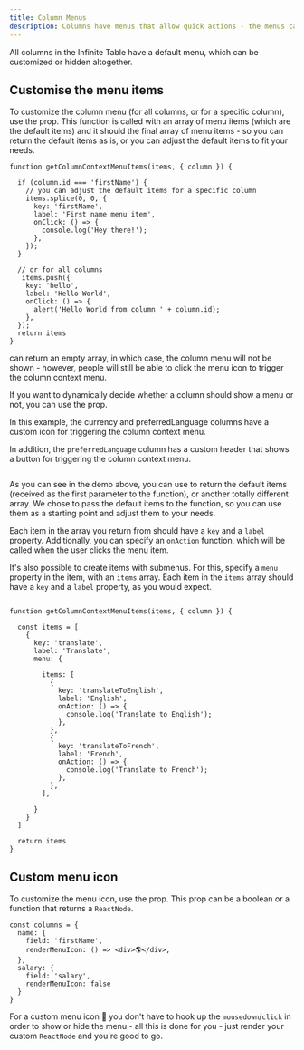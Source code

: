 ```yaml
---
title: Column Menus
description: Columns have menus that allow quick actions - the menus can be customized or hidden altogether.
---
```


All columns in the Infinite Table have a default menu, which can be customized or hidden altogether.

## Customise the menu items

To customize the column menu (for all columns, or for a specific column), use the <PropLink name="getColumnContextMenuItems" /> prop. This function is called with an array of menu items (which are the default items) and it should the final array of menu items - so you can return the default items as is, or you can adjust the default items to fit your needs.

```tsx title=customizing-column-menu
function getColumnContextMenuItems(items, { column }) {

  if (column.id === 'firstName') {
    // you can adjust the default items for a specific column
    items.splice(0, 0, {
      key: 'firstName',
      label: 'First name menu item',
      onClick: () => {
        console.log('Hey there!');
      },
    });
  }

  // or for all columns
   items.push({
    key: 'hello',
    label: 'Hello World',
    onClick: () => {
      alert('Hello World from column ' + column.id);
    },
  });
  return items
}

```

<Note>

<PropLink name="getColumnContextMenuItems" /> can return an empty array, in which case, the column menu will not be shown - however, people will still be able to click the menu icon to trigger the column context menu.

If you want to dynamically decide whether a column should show a menu or not, you can use the <PropLink name="columns.renderMenuIcon" /> prop.

</Note>


<Sandpack title="Custom column menu items and custom menu icon">


<Description>

In this example, the currency and preferredLanguage columns have a custom icon for triggering the column context menu.

In addition, the `preferredLanguage` column has a custom header that shows a button for triggering the column context menu.

</Description>

```tsx file=$DOCS/reference/getColumnContextMenuItems-example.page.tsx

```

</Sandpack>

As you can see in the demo above, you can use <PropLink name="getColumnContextMenuItems" /> to return the default items (received as the first parameter to the function), or another totally different array. We chose to pass the default items to the function, so you can use them as a starting point and adjust them to your needs.

Each item in the array you return from <PropLink name="getColumnContextMenuItems" /> should have a `key` and a `label` property. Additionally, you can specify an `onAction` function, which will be called when the user clicks the menu item.

It's also possible to create items with submenus. For this, specify a `menu` property in the item, with an `items` array. Each item in the `items` array should have a `key` and a `label` property, as you would expect.

```tsx {8} title=Menu_items_with_submenus

function getColumnContextMenuItems(items, { column }) {

  const items = [
    {
      key: 'translate',
      label: 'Translate',
      menu: {

        items: [
          {
            key: 'translateToEnglish',
            label: 'English',
            onAction: () => {
              console.log('Translate to English');
            },
          },
          {
            key: 'translateToFrench',
            label: 'French',
            onAction: () => {
              console.log('Translate to French');
            },
          },
        ],

      }
    }
  ]

  return items
}

```

## Custom menu icon

To customize the menu icon, use the <PropLink name="columns.renderMenuIcon" /> prop. This prop can be a boolean or a function that returns a `ReactNode`.

```tsx title=custom-menu-icon
const columns = {
  name: {
    field: 'firstName',
    renderMenuIcon: () => <div>🌎</div>,
  },
  salary: {
    field: 'salary',
    renderMenuIcon: false
  }
}
```

<Note>

For a custom menu icon 🌠 you don't have to hook up the `mousedown`/`click` in order to show or hide the menu - all this is done for you - just render your custom `ReactNode` and you're good to go.

</Note>